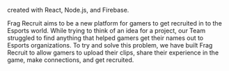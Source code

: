 created with React, Node.js, and Firebase.

Frag Recruit aims to be a new platform for gamers to get recruited in to the Esports world. While trying to think of an idea for a project, our Team struggled to find anything that helped gamers get their names out to Esports organizations. To try and solve this problem, we have built Frag Recruit to allow gamers to upload their clips, share their experience in the game, make connections, and get recruited.
